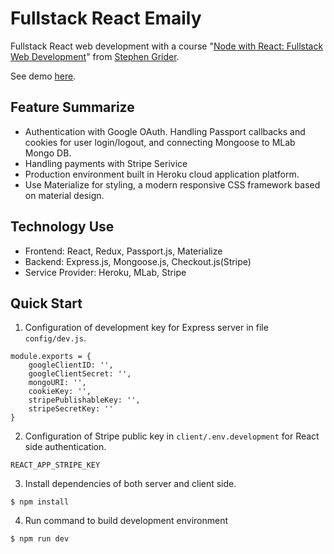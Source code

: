 # Fullstack React Emaily
Fullstack React web development with a course "[Node with React: Fullstack Web Development](https://www.udemy.com/node-with-react-fullstack-web-development)" from [Stephen Grider](https://github.com/StephenGrider).

See demo [here](https://limitless-forest-85384.herokuapp.com/).

## Feature Summarize
- Authentication with Google OAuth. Handling Passport callbacks and cookies for user login/logout, and connecting Mongoose to MLab Mongo DB.
- Handling payments with Stripe Serivice
- Production environment built in Heroku cloud application platform. 
- Use Materialize for styling, a modern responsive CSS framework based on material design.

## Technology Use
- Frontend: React, Redux, Passport.js, Materialize 
- Backend: Express.js, Mongoose.js, Checkout.js(Stripe) 
- Service Provider: Heroku, MLab, Stripe

## Quick Start
1. Configuration of development key for Express server in file `config/dev.js`.
```
module.exports = {
    googleClientID: '',
    googleClientSecret: '',
    mongoURI: '',
    cookieKey: '',
    stripePublishableKey: '',
    stripeSecretKey: ''
}
```
2. Configuration of Stripe public key in `client/.env.development` for React side authentication.
```
REACT_APP_STRIPE_KEY
```
3. Install dependencies of both server and client side. 
```
$ npm install
```
4. Run command to build development environment 
```
$ npm run dev
```

